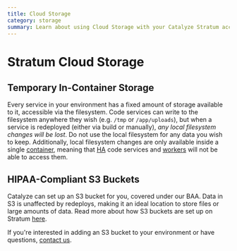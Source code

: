 ```yaml
---
title: Cloud Storage
category: storage
summary: Learn about using Cloud Storage with your Catalyze Stratum account.
---
```


# Stratum Cloud Storage

## Temporary In-Container Storage

Every service in your environment has a fixed amount of storage available to it, accessible via the filesystem. Code services can write to the filesystem anywhere they wish (e.g. `/tmp` or `/app/uploads`), but when a service is redeployed (either via build or manually), _any local filesystem changes will be lost_. Do not use the local filesystem for any data you wish to keep. Additionally, local filesystem changes are only available inside a single [container](/stratum/articles/concepts/containers), meaning that [HA](/stratum/articles/ha-application) code services and [workers](/stratum/articles/concepts/workers) will not be able to access them.

## HIPAA-Compliant S3 Buckets

Catalyze can set up an S3 bucket for you, covered under our BAA. Data in S3 is unaffected by redeploys, making it an ideal location to store files or large amounts of data. Read more about how S3 buckets are set up on Stratum [here](/s3-bucket-access/).

If you're interested in adding an S3 bucket to your environment or have questions, [contact us](https://catalyzeio.zendesk.com/hc/en-us/requests/new).
